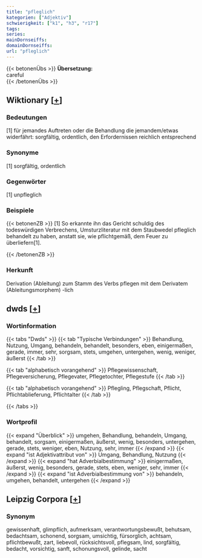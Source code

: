 ```yaml
---
title: "pfleglich"
kategorien: ["Adjektiv"]
schwierigkeit: ["k1", "h3", "r17"]
tags:
series:
mainDornseiffs:
domainDornseiffs:
url: "pfleglich"
---
```


{{< betonenÜbs >}}
**Übersetzung:**  
careful  
{{< /betonenÜbs >}}

## Wiktionary [[+](https://de.wiktionary.org/wiki/pfleglich)]

### Bedeutungen
[1] für jemandes Auftreten oder die Behandlung die jemandem/etwas widerfährt: sorgfältig, ordentlich, den Erfordernissen reichlich entsprechend  

### Synonyme
[1] sorgfältig, ordentlich  

### Gegenwörter
[1] unpfleglich  

### Beispiele
{{< betonenZB >}}
[1] So erkannte ihn das Gericht schuldig des todeswürdigen Verbrechens, Umsturzliteratur mit dem Staubwedel pfleglich behandelt zu haben, anstatt sie, wie pflichtgemäß, dem Feuer zu überliefern[1].  

{{< /betonenZB >}}
### Herkunft
Derivation (Ableitung) zum Stamm des Verbs pflegen mit dem Derivatem (Ableitungsmorphem) -lich  



## dwds [[+](https://www.dwds.de/wb/pfleglich)]

### Wortinformation
{{< tabs "Dwds" >}}
{{< tab "Typische Verbindungen" >}}
Behandlung, Nutzung, Umgang, behandeln, behandelt, besonders, eben, einigermaßen, gerade, immer, sehr, sorgsam, stets, umgehen, untergehen, wenig, weniger, äußerst
{{< /tab >}}

{{< tab "alphabetisch vorangehend" >}}
Pflegewissenschaft, Pflegeversicherung, Pflegevater, Pflegetochter, Pflegestufe
{{< /tab >}}

{{< tab "alphabetisch vorangehend" >}}
Pflegling, Pflegschaft, Pflicht, Pflichtablieferung, Pflichtalter
{{< /tab >}}

{{< /tabs >}}

### Wortprofil
{{< expand "Überblick" >}} umgehen, Behandlung, behandeln, Umgang, behandelt, sorgsam, einigermaßen, äußerst, wenig, besonders, untergehen, gerade, stets, weniger, eben, Nutzung, sehr, immer {{< /expand >}}
{{< expand "ist Adjektivattribut von" >}} Umgang, Behandlung, Nutzung {{< /expand >}}
{{< expand "hat Adverbialbestimmung" >}} einigermaßen, äußerst, wenig, besonders, gerade, stets, eben, weniger, sehr, immer {{< /expand >}}
{{< expand "ist Adverbialbestimmung von" >}} behandeln, umgehen, behandelt, untergehen {{< /expand >}}

## Leipzig Corpora [[+](https://corpora.uni-leipzig.de/en/res?word=pfleglich&corpusId=deu_newscrawl-public_2018)]


### Synonym
gewissenhaft, glimpflich, aufmerksam, verantwortungsbewußt, behutsam, bedachtsam, schonend, sorgsam, umsichtig, fürsorglich, achtsam, pflichtbewußt, zart, liebevoll, rücksichtsvoll, pflegsam, lind, sorgfältig, bedacht, vorsichtig, sanft, schonungsvoll, gelinde, sacht

